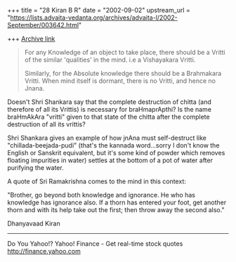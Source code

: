 +++
title = "28 Kiran B R"
date = "2002-09-02"
upstream_url = "https://lists.advaita-vedanta.org/archives/advaita-l/2002-September/003642.html"

+++
[Archive link](https://lists.advaita-vedanta.org/archives/advaita-l/2002-September/003642.html)

> For any Knowledge of an object to take place, there
> should be a Vritti of the similar 'qualities' in the
> mind. i.e a Vishayakara Vritti.
>
> Similarly, for the Absolute knowledge there should
> be
> a Brahmakara Vritti. When mind itself is dormant,
> there is no Vritti, and hence no Jnana.
>

Doesn't Shri Shankara say that the complete
destruction of chitta (and therefore of all its
Vrittis) is necessary for braHmaprApthi? Is the name
braHmAkAra "vritti" given to that state of the chitta
after the complete destruction of all its vrittis?

Shri Shankara gives an example of how jnAna must
self-destruct  like "chillada-beejada-pudi" (that's
the kannada word...sorry I don't know the English or
Sanskrit equivalent, but it's some kind of powder
which removes floating impurities in water) settles at
the bottom of a pot of water after purifying the
water.

A quote of Sri Ramakrishna comes to the mind in this
context:

"Brother, go beyond both knowledge and ignorance. He
who has knowledge has ignorance also. If a thorn has
entered your foot, get another thorn and with its help
take out the first; then throw away the second also."

Dhanyavaad
Kiran

__________________________________________________
Do You Yahoo!?
Yahoo! Finance - Get real-time stock quotes
http://finance.yahoo.com

